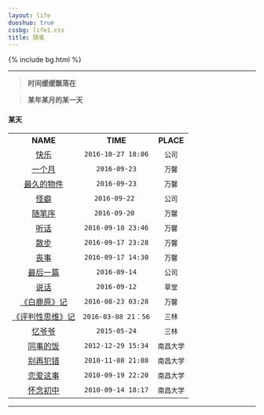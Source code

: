 ```yaml
---
layout: life
duoshuo: true
cssbg: life1.css
title: 随笔
---      
```


{% include bg.html %}

-----------

> **时间缓缓飘落在**

> **某年某月的某一天**


<table>
<h4 id="section-2">某天</h4>
<tr>
<th style="text-align: center">NAME</th>
<th style="text-align: center">TIME</th>
<th style="text-align: center">PLACE</th>
</tr>
<tr>
<td style="text-align: center"><a href="/life/essay/2016-10-27.html">快乐</a></td>	  
<td style="text-align: center"><code class="highlighter-rouge">2016-10-27 18:06</code></td>
<td style="text-align: center"><code class="highlighter-rouge">公司</code></td>			  
</tr>
<tr>
<td style="text-align: center"><a href="/life/essay/2016-09-23-2.html">一个月</a></td>	  
<td style="text-align: center"><code class="highlighter-rouge">2016-09-23</code></td>
<td style="text-align: center"><code class="highlighter-rouge">万馨</code></td>			  
</tr>

<tr>
<td style="text-align: center"><a href="/life/essay/2016-09-23.html">最久的物件</a></td>	  
<td style="text-align: center"><code class="highlighter-rouge">2016-09-23</code></td>
<td style="text-align: center"><code class="highlighter-rouge">万馨</code></td>			  
</tr>
<tr>
<td style="text-align: center"><a href="/life/essay/2016-09-22.html">怪癖</a></td>	  
<td style="text-align: center"><code class="highlighter-rouge">2016-09-22 </code></td>
<td style="text-align: center"><code class="highlighter-rouge">公司</code></td>			  
</tr>
<tr>
<td style="text-align: center"><a href="/life/essay/2016-09-20.html">随笔序</a></td>	  
<td style="text-align: center"><code class="highlighter-rouge">2016-09-20 </code></td>
<td style="text-align: center"><code class="highlighter-rouge">万馨</code></td>			  
</tr>
<tr>
<td style="text-align: center"><a href="/life/essay/2016-09-18-wrong.html">听话</a></td>	  
<td style="text-align: center"><code class="highlighter-rouge">2016-09-18 23:46</code></td>
<td style="text-align: center"><code class="highlighter-rouge">万馨</code></td>			  
</tr>
<tr>
<td style="text-align: center"><a href="/life/essay/2016-09-17-2.html">散步</a></td>	  
<td style="text-align: center"><code class="highlighter-rouge">2016-09-17 23:28</code></td>
<td style="text-align: center"><code class="highlighter-rouge">万馨</code></td>			  
</tr>

<tr>
  <td style="text-align: center"><a href="/life/essay/2016-09-17.html">丧事</a></td>	  
  <td style="text-align: center"><code class="highlighter-rouge">2016-09-17 14:30</code></td>
  <td style="text-align: center"><code class="highlighter-rouge">万馨</code></td>			  
</tr>
<tr>
  <td style="text-align: center"><a href="/life/essay/2016-09-14.html">最后一篇</a></td>	  
  <td style="text-align: center"><code class="highlighter-rouge">2016-09-14</code></td>
  <td style="text-align: center"><code class="highlighter-rouge">公司</code></td>			  
</tr>		

<tr>
  <td style="text-align: center"><a href="/life/essay/2016-09-12.html">说话</a></td>	  
  <td style="text-align: center"><code class="highlighter-rouge">2016-09-12</code></td>
  <td style="text-align: center"><code class="highlighter-rouge">草堂</code></td>			  
</tr>	



<tr>
  <td style="text-align: center"><a href="/life/essay/2016-08-23.html">《白鹿原》记</a></td>	  
  <td style="text-align: center"><code class="highlighter-rouge">2016-08-23 03:28</code></td>
  <td style="text-align: center"><code class="highlighter-rouge">万馨</code></td>			  
</tr>

<tr>
  <td style="text-align: center"><a href="/life/essay/2016-03-08.html">《评判性思维》记</a></td>	  
  <td style="text-align: center"><code class="highlighter-rouge">2016-03-08 21：56</code></td>
  <td style="text-align: center"><code class="highlighter-rouge">三林</code></td>			  
</tr>	
<tr>
  <td style="text-align: center"><a href="/life/essay/2015-05-24.html">忆爷爷</a></td>	  
  <td style="text-align: center"><code class="highlighter-rouge">2015-05-24</code></td>
  <td style="text-align: center"><code class="highlighter-rouge">三林</code></td>			  
</tr>	
<tr>
  <td style="text-align: center"><a href="/life/essay/2012-12-29.html">同事的饭</a></td>	  
  <td style="text-align: center"><code class="highlighter-rouge">2012-12-29 15:34</code></td>
  <td style="text-align: center"><code class="highlighter-rouge">南昌大学</code></td>			  
</tr>

<tr>
  <td style="text-align: center"><a href="/life/essay/2010-11-08.html">别再犯错</a></td>		  
  <td style="text-align: center"><code class="highlighter-rouge">2010-11-08 21:08</code></td>
  <td style="text-align: center"><code class="highlighter-rouge">南昌大学</code></td>			  
</tr>		
<tr>
  <td style="text-align: center"><a href="/life/essay/2010-09-19.html">恋爱这事</a></td>		  
  <td style="text-align: center"><code class="highlighter-rouge">2010-09-19 22:20</code></td>
  <td style="text-align: center"><code class="highlighter-rouge">南昌大学</code></td>			  
</tr>

<tr>
  <td style="text-align: center"><a href="/life/essay/2010-09-14.html">怀念初中</a></td>
  <td style="text-align: center"><code class="highlighter-rouge">2010-09-14 18:17</code></td>
  <td style="text-align: center"><code class="highlighter-rouge">南昌大学</code></td>			  
</tr>

</table>





-----------

